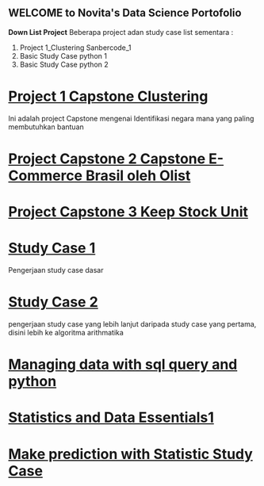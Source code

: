 ## WELCOME to Novita's Data Science Portofolio

**Down List Project**
 Beberapa project adan study case list sementara :
 
1. Project 1_Clustering Sanbercode_1
2. Basic Study Case python 1
3. Basic Study Case python 2


# [Project 1 Capstone Clustering](https://github.com/NovitaDian20/Nov_Portofolio_DataScience/blob/main/Project1_Clustering/Clustering_1.ipynb)
Ini adalah project Capstone mengenai Identifikasi negara mana yang paling membutuhkan bantuan

# [Project Capstone 2 Capstone E-Commerce Brasil oleh Olist](https://github.com/NovitaDian20/Nov_Portofolio_DataScience/tree/main/Project2_Capstone)

# [Project Capstone 3 Keep Stock Unit](https://github.com/NovitaDian20/Portofolio-Data-/blob/main/Project3_Clustering%20Unit%20Stock/Project2_Clustering_Stock_unit.ipynb)

# [Study Case 1](https://github.com/NovitaDian20/Nov_Portofolio_DataScience/blob/main/Jawaban%20Python%20Basics%20Study%20case.ipynb)
Pengerjaan study case dasar 

# [Study Case 2](https://github.com/NovitaDian20/Nov_Portofolio_DataScience/blob/main/Jawab%20Study%20Case.ipynb)
pengerjaan study case yang lebih lanjut daripada study case yang pertama, disini lebih ke algoritma arithmatika

# [Managing data with sql query and python](https://github.com/NovitaDian20/Nov_Portofolio_DataScience/tree/main/Project_Databased)

# [Statistics and Data Essentials1](https://github.com/NovitaDian20/Nov_Portofolio_DataScience/blob/main/Statistics%20and%20Data%20Essentials1.ipynb)

# [Make prediction with Statistic Study Case](https://github.com/NovitaDian20/Nov_Portofolio_DataScience/blob/main/Make%20prediction%20with%20Statistic%20Study%20Case.ipynb)








